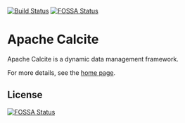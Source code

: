 <!--
{% comment %}
Licensed to the Apache Software Foundation (ASF) under one or more
contributor license agreements.  See the NOTICE file distributed with
this work for additional information regarding copyright ownership.
The ASF licenses this file to you under the Apache License, Version 2.0
(the "License"); you may not use this file except in compliance with
the License.  You may obtain a copy of the License at

http://www.apache.org/licenses/LICENSE-2.0

Unless required by applicable law or agreed to in writing, software
distributed under the License is distributed on an "AS IS" BASIS,
WITHOUT WARRANTIES OR CONDITIONS OF ANY KIND, either express or implied.
See the License for the specific language governing permissions and
limitations under the License.
{% endcomment %}
-->
[![Build Status](https://travis-ci.org/julianhyde/calcite.svg?branch=master)](https://travis-ci.org/julianhyde/calcite)
[![FOSSA Status](https://app.fossa.io/api/projects/git%2Bgithub.com%2Fmichaelmior%2Fcalcite.svg?type=shield)](https://app.fossa.io/projects/git%2Bgithub.com%2Fmichaelmior%2Fcalcite?ref=badge_shield)

# Apache Calcite

Apache Calcite is a dynamic data management framework.

For more details, see the [home page](http://calcite.apache.org).


## License
[![FOSSA Status](https://app.fossa.io/api/projects/git%2Bgithub.com%2Fmichaelmior%2Fcalcite.svg?type=large)](https://app.fossa.io/projects/git%2Bgithub.com%2Fmichaelmior%2Fcalcite?ref=badge_large)
